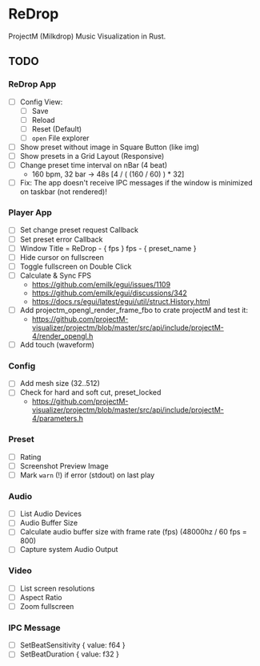 # ReDrop

 ProjectM (Milkdrop) Music Visualization in Rust.

## TODO

### ReDrop App

- [ ] Config View:
  - [ ] Save
  - [ ] Reload
  - [ ] Reset (Default)
  - [ ] `open` File explorer
- [ ] Show preset without image in Square Button (like img)
- [ ] Show presets in a Grid Layout (Responsive)
- [ ] Change preset time interval on nBar (4 beat)
  - 160 bpm, 32 bar -> 48s [4 / ( (160 / 60) ) * 32]
- [ ] Fix: The app doesn't receive IPC messages if the window is minimized on taskbar (not rendered)!

### Player App

- [ ] Set change preset request Callback
- [ ] Set preset error Callback
- [ ] Window Title = ReDrop - { fps } fps - { preset_name }
- [ ] Hide cursor on fullscreen
- [ ] Toggle fullscreen on Double Click
- [ ] Calculate & Sync FPS
  - <https://github.com/emilk/egui/issues/1109>
  - <https://github.com/emilk/egui/discussions/342>
  - <https://docs.rs/egui/latest/egui/util/struct.History.html>
- [ ] Add projectm_opengl_render_frame_fbo to crate projectM and test it:
  - <https://github.com/projectM-visualizer/projectm/blob/master/src/api/include/projectM-4/render_opengl.h>
- [ ] Add touch (waveform)

### Config

- [ ] Add mesh size (32..512)
- [ ] Check for hard and soft cut, preset_locked
  - <https://github.com/projectM-visualizer/projectm/blob/master/src/api/include/projectM-4/parameters.h>

### Preset

- [ ] Rating
- [ ] Screenshot Preview Image
- [ ] Mark `warn` (!) if error (stdout) on last play

### Audio

- [ ] List Audio Devices
- [ ] Audio Buffer Size
- [ ] Calculate audio buffer size with frame rate (fps) (48000hz / 60 fps = 800)
- [ ] Capture system Audio Output

### Video

- [ ] List screen resolutions
- [ ] Aspect Ratio
- [ ] Zoom fullscreen

### IPC Message

- [ ] SetBeatSensitivity { value: f64 }
- [ ] SetBeatDuration { value: f32 }
